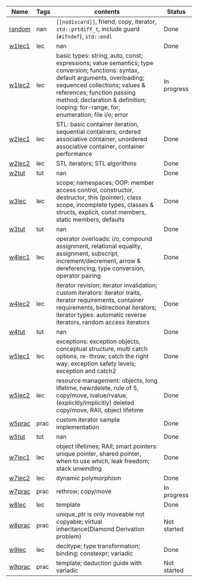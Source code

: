 | Name | Tags | contents | Status |
| --- | --- | --- | --- |
| [random](comp6771/random.md) | nan | `[[nodiscard]]`, friend, copy, iterator, `std::prtdiff_t`, include guard (`#ifndef`), `std::endl` | Done |
| [w1lec1](comp6771/w1lec1.md) | lec | nan | Done |
| [w1lec2](comp6771/w1lec2.md) | lec | basic types: string, auto, const; expressions; value semantics; type conversion; functions: syntax, default arguments, overloading; sequenced collections; values & references; function passing method; declaration & definition; looping: for-range, for; enumeration; file i/o; error | In progress |
| [w2lec1](comp6771/w2lec1.md) | lec | STL: basic container iteration, sequential containers, ordered associative container, unordered associative container, container performance | Done |
| [w2lec2](comp6771/w2lec2.md) | lec | STL iterators; STL algorithms | Done |
| [w2tut](comp6771/w2tut.md) | tut | nan | Done |
| [w3lec](comp6771/w3lec.md) | lec | scope; namespaces; OOP: member access control, constructor, destructor, this (pointer), class scope, incomplete types,  classes & structs, explicit, const members, static members, defaults | Done |
| [w3tut](comp6771/w3tut.md) | tut | nan | Done |
| [w4lec1](comp6771/w4lec1.md) | lec | operator overloads: i/o, compound assignment, relational equality, assignment, subscript, increment/decrement, arrow & dereferencing, type conversion, operator pairing | Done |
| [w4lec2](comp6771/w4lec2.md) | lec | iterator revision; iterator invalidation; custom iterators: iterator traits, iterator requirements, container requirements, bidirectional iterators; iterator types: automatic reverse iterators, random access iterators | Done |
| [w4tut](comp6771/w4tut.md) | tut | nan | Done |
| [w5lec1](comp6771/w5lec1.md) | lec | exceptions: exception objects, conceptual structure, multi catch options, re-throw; catch the right way; exception safety levels; exception and catch2 | Done |
| [w5lec2](comp6771/w5lec2.md) | lec | resource management: objects, long lifetime, new/delete, rule of 5, copy/move, lvalue/rvalue, (explicitly/implicitly) deleted copy/move, RAII, object lifetime | Done |
| [w5prac](comp6771/w5prac.md) | prac | custom iterator sample implementation | Done |
| [w5tut](comp6771/w5tut.md) | tut | nan | Done |
| [w7lec1](comp6771/w7lec1.md) | lec | object lifetimes; RAII; smart pointers: unique pointer, shared pointer, when to use which, leak freedom; stack unwinding | Done |
| [w7lec2](comp6771/w7lec2.md) | lec | dynamic polymorphism | Done |
| [w7prac](comp6771/w7prac.md) | prac | rethrow; copy/move | In progress |
| [w8lec](comp6771/w8lec.md) | lec | template | Done |
| [w8prac](comp6771/w8prac.md) | prac | unique_ptr is only moveable not copyable; virtual inheritance(Diamond Derivation problem) | Not started |
| [w9lec](comp6771/w9lec.md) | lec | decltype; type transformation; binding; constexpr; variadic | Done |
| [w9prac](comp6771/w9prac.md) | prac | template; deduction guide with variadic | Not started |